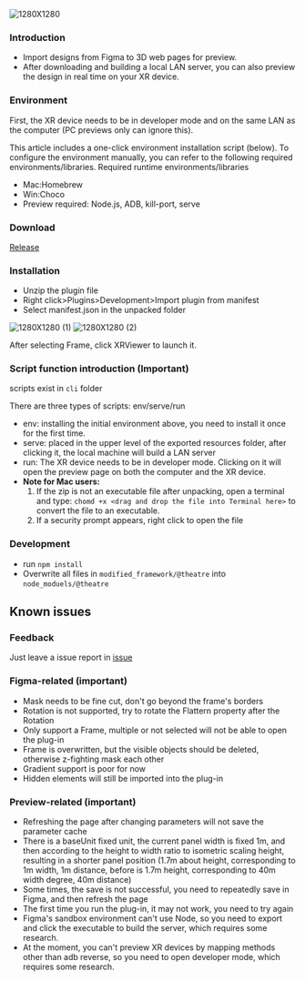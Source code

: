 ![1280X1280](https://user-images.githubusercontent.com/7036706/199702605-00b0a06b-9b67-4c55-ac7a-33f2bb840206.PNG)
### Introduction

- Import designs from Figma to 3D web pages for preview.
- After downloading and building a local LAN server, you can also preview the design in real time on your XR device.

### Environment
First, the XR device needs to be in developer mode and on the same LAN as the computer (PC previews only can ignore this).

This article includes a one-click environment installation script (below). To configure the environment manually, you can refer to the following required environments/libraries.
Required runtime environments/libraries

- Mac:Homebrew
- Win:Choco
- Preview required: Node.js, ADB, kill-port, serve

### Download
[Release](https://github.com/MartinRGB/XRViewer/releases "Release")

### Installation
- Unzip the plugin file
- Right click>Plugins>Development>Import plugin from manifest
- Select manifest.json in the unpacked folder

![1280X1280 (1)](https://user-images.githubusercontent.com/7036706/199702758-3ad8b547-ac8e-4a60-aac8-0376c48368af.PNG)
![1280X1280 (2)](https://user-images.githubusercontent.com/7036706/199702774-11421e50-2158-4dd4-9141-57bea768d702.PNG)

After selecting Frame, click XRViewer to launch it.

### Script function introduction (Important)

scripts exist in `cli` folder

There are three types of scripts: env/serve/run
- env: installing the initial environment above, you need to install it once for the first time.
- serve: placed in the upper level of the exported resources folder, after clicking it, the local machine will build a LAN server
- run: The XR device needs to be in developer mode. Clicking on it will open the preview page on both the computer and the XR device.
- **Note for Mac users:**
  1. If the zip is not an executable file after unpacking, open a terminal and type:
  `chomd +x <drag and drop the file into Terminal here>` to convert the file to an executable.
  2. If a security prompt appears, right click to open the file

### Development
     
- run `npm install`
- Overwrite all files in `modified_framework/@theatre` into `node_moduels/@theatre`
  
## Known issues

### Feedback
Just leave a issue report in [issue](https://github.com/MartinRGB/XRViewer/issues "here")

### Figma-related (important)
- Mask needs to be fine cut, don't go beyond the frame's borders
- Rotation is not supported, try to rotate the Flattern property after the Rotation
- Only support a Frame, multiple or not selected will not be able to open the plug-in
- Frame is overwritten, but the visible objects should be deleted, otherwise z-fighting mask each other
- Gradient support is poor for now
- Hidden elements will still be imported into the plug-in

### Preview-related (important)
- Refreshing the page after changing parameters will not save the parameter cache
- There is a baseUnit fixed unit, the current panel width is fixed 1m, and then according to the height to width ratio to isometric scaling height, resulting in a shorter panel position (1.7m about height, corresponding to 1m width, 1m distance, before is 1.7m height, corresponding to 40m width degree, 40m distance)
- Some times, the save is not successful, you need to repeatedly save in Figma, and then refresh the page
- The first time you run the plug-in, it may not work, you need to try again
- Figma's sandbox environment can't use Node, so you need to export and click the executable to build the server, which requires some research.
- At the moment, you can't preview XR devices by mapping methods other than adb reverse, so you need to open developer mode, which requires some research.
